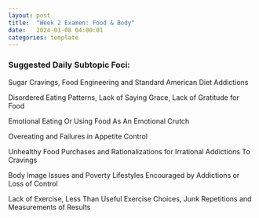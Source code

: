 ```yaml
---
layout: post
title:  "Week 2 Examen: Food & Body"
date:   2024-01-08 04:00:01
categories: template
---
```



### Suggested Daily Subtopic Foci:

Sugar Cravings, Food Engineering and Standard American Diet Addictions

Disordered Eating Patterns, Lack of Saying Grace, Lack of Gratitude for Food

Emotional Eating Or Using Food As An Emotional Crutch

Overeating and Failures in Appetite Control

Unhealthy Food Purchases and Rationalizations for Irrational Addictions To Cravings

Body Image Issues and Poverty Lifestyles Encouraged by Addictions or Loss of Control

Lack of Exercise, Less Than Useful Exercise Choices, Junk Repetitions and Measurements of Results


